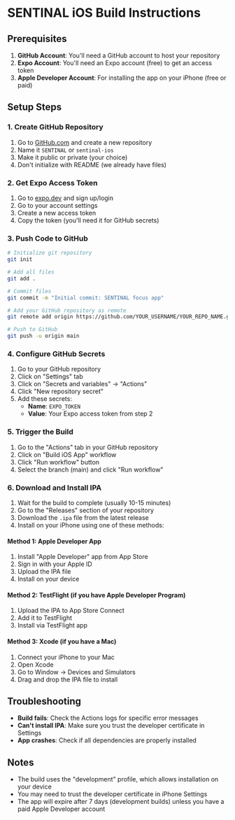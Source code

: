 # SENTINAL iOS Build Instructions

## Prerequisites

1. **GitHub Account**: You'll need a GitHub account to host your repository
2. **Expo Account**: You'll need an Expo account (free) to get an access token
3. **Apple Developer Account**: For installing the app on your iPhone (free or paid)

## Setup Steps

### 1. Create GitHub Repository

1. Go to [GitHub.com](https://github.com) and create a new repository
2. Name it `SENTINAL` or `sentinal-ios`
3. Make it public or private (your choice)
4. Don't initialize with README (we already have files)

### 2. Get Expo Access Token

1. Go to [expo.dev](https://expo.dev) and sign up/login
2. Go to your account settings
3. Create a new access token
4. Copy the token (you'll need it for GitHub secrets)

### 3. Push Code to GitHub

```bash
# Initialize git repository
git init

# Add all files
git add .

# Commit files
git commit -m "Initial commit: SENTINAL focus app"

# Add your GitHub repository as remote
git remote add origin https://github.com/YOUR_USERNAME/YOUR_REPO_NAME.git

# Push to GitHub
git push -u origin main
```

### 4. Configure GitHub Secrets

1. Go to your GitHub repository
2. Click on "Settings" tab
3. Click on "Secrets and variables" → "Actions"
4. Click "New repository secret"
5. Add these secrets:
   - **Name**: `EXPO_TOKEN`
   - **Value**: Your Expo access token from step 2

### 5. Trigger the Build

1. Go to the "Actions" tab in your GitHub repository
2. Click on "Build iOS App" workflow
3. Click "Run workflow" button
4. Select the branch (main) and click "Run workflow"

### 6. Download and Install IPA

1. Wait for the build to complete (usually 10-15 minutes)
2. Go to the "Releases" section of your repository
3. Download the `.ipa` file from the latest release
4. Install on your iPhone using one of these methods:

#### Method 1: Apple Developer App
1. Install "Apple Developer" app from App Store
2. Sign in with your Apple ID
3. Upload the IPA file
4. Install on your device

#### Method 2: TestFlight (if you have Apple Developer Program)
1. Upload the IPA to App Store Connect
2. Add it to TestFlight
3. Install via TestFlight app

#### Method 3: Xcode (if you have a Mac)
1. Connect your iPhone to your Mac
2. Open Xcode
3. Go to Window → Devices and Simulators
4. Drag and drop the IPA file to install

## Troubleshooting

- **Build fails**: Check the Actions logs for specific error messages
- **Can't install IPA**: Make sure you trust the developer certificate in Settings
- **App crashes**: Check if all dependencies are properly installed

## Notes

- The build uses the "development" profile, which allows installation on your device
- You may need to trust the developer certificate in iPhone Settings
- The app will expire after 7 days (development builds) unless you have a paid Apple Developer account
